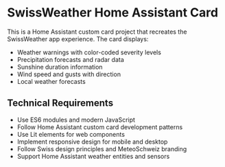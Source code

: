 <!-- Use this file to provide workspace-specific custom instructions to Copilot. For more details, visit https://code.visualstudio.com/docs/copilot/copilot-customization#_use-a-githubcopilotinstructionsmd-file -->

# SwissWeather Home Assistant Card

This is a Home Assistant custom card project that recreates the SwissWeather app experience. The card displays:

- Weather warnings with color-coded severity levels
- Precipitation forecasts and radar data
- Sunshine duration information  
- Wind speed and gusts with direction
- Local weather forecasts

## Technical Requirements
- Use ES6 modules and modern JavaScript
- Follow Home Assistant custom card development patterns
- Use Lit elements for web components
- Implement responsive design for mobile and desktop
- Follow Swiss design principles and MeteoSchweiz branding
- Support Home Assistant weather entities and sensors
